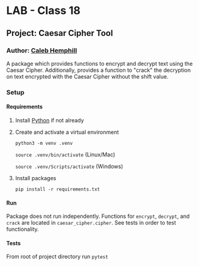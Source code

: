 # LAB - Class 18

## Project: Caesar Cipher Tool

### Author: [Caleb Hemphill](https://github.com/kaylubh)

A package which provides functions to encrypt and decrypt text using the Caesar Cipher. Additionally, provides a function to "crack" the decryption on text encrypted with the Caesar Cipher without the shift value.

### Setup

#### Requirements

1. Install [Python](https://www.python.org/) if not already

1. Create and activate a virtual environment

    `python3 -m venv .venv`

    `source .venv/bin/activate` (Linux/Mac)

    `source .venv/Scripts/activate` (Windows)

1. Install packages

    `pip install -r requirements.txt`

#### Run

Package does not run independently. Functions for `encrypt`, `decrypt`, and `crack` are located in `caesar_cipher.cipher`. See tests in order to test functionality.

#### Tests

From root of project directory run `pytest`
